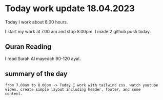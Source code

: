# Today work update 18.04.2023

Today I work about 8.00 hours.

I start my work at 7.00 am and stop 8.00pm.
I made 2 github push today.

## Quran Reading

I read Surah Al mayedah 90-120 ayat.

## summary of the day

    from 7.00am to 8.00pm -> Today I work with tailwind css. watch youtube video. create simple layout including header, footer, and some content.
